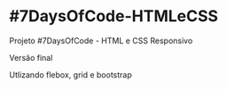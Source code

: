 # #7DaysOfCode-HTMLeCSS
Projeto #7DaysOfCode - HTML e CSS Responsivo 

Versão final

Utlizando flebox, grid e bootstrap

